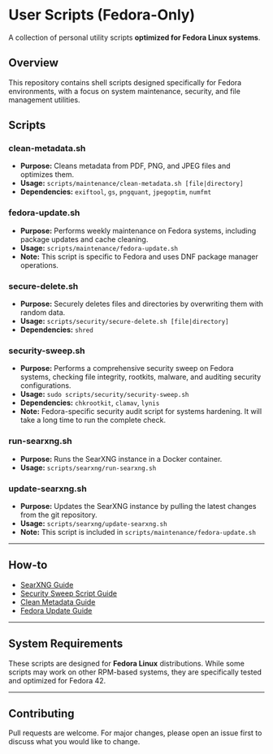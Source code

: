 # User Scripts (Fedora-Only)

A collection of personal utility scripts **optimized for Fedora Linux systems**.

## Overview

This repository contains shell scripts designed specifically for Fedora environments, with a focus on system maintenance, security, and file management utilities.

## Scripts

### clean-metadata.sh

- **Purpose:** Cleans metadata from PDF, PNG, and JPEG files and optimizes them.
- **Usage:** `scripts/maintenance/clean-metadata.sh [file|directory]`
- **Dependencies:** `exiftool`, `gs`, `pngquant`, `jpegoptim`, `numfmt`

### fedora-update.sh

- **Purpose:** Performs weekly maintenance on Fedora systems, including package updates and cache cleaning.
- **Usage:** `scripts/maintenance/fedora-update.sh`
- **Note:** This script is specific to Fedora and uses DNF package manager operations.

### secure-delete.sh

- **Purpose:** Securely deletes files and directories by overwriting them with random data.
- **Usage:** `scripts/security/secure-delete.sh [file|directory]`
- **Dependencies:** `shred`

### security-sweep.sh

- **Purpose:** Performs a comprehensive security sweep on Fedora systems, checking file integrity, rootkits, malware, and auditing security configurations.
- **Usage:** `sudo scripts/security/security-sweep.sh`
- **Dependencies:** `chkrootkit`, `clamav`, `lynis`
- **Note:** Fedora-specific security audit script for systems hardening. It will take a long time to run the complete check.

### run-searxng.sh

- **Purpose:** Runs the SearXNG instance in a Docker container.
- **Usage:** `scripts/searxng/run-searxng.sh`

### update-searxng.sh

- **Purpose:** Updates the SearXNG instance by pulling the latest changes from the git repository.
- **Usage:** `scripts/searxng/update-searxng.sh`
- **Note:** This script is included in `scripts/maintenance/fedora-update.sh`

---

## How-to

- [SearXNG Guide](scripts/how-to/searxng-guide.md)
- [Security Sweep Script Guide](scripts/how-to/security-sweep-guide.md)
- [Clean Metadata Guide](scripts/how-to/clean-metadata-guide.md)
- [Fedora Update Guide](scripts/how-to/fedora-update-guide.md)

---

## System Requirements

These scripts are designed for **Fedora Linux** distributions. While some scripts may work on other RPM-based systems, they are specifically tested and optimized for Fedora 42.

---

## Contributing

Pull requests are welcome. For major changes, please open an issue first to discuss what you would like to change.
